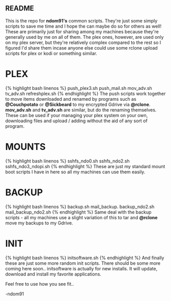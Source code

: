 ## README

This is the repo for **ndom91's** common scripts. They're just some simply scripts to save me time and I hope the can maybe do so for others as well!
These are primarily just for sharing among my machines because they're generally used by me on all of them.
The plex ones, however, are used only on my plex server, but they're relatively complex compared to the rest so I figured I'd share them incase anyone else could use some rclone upload scripts for plex or kodi or something similar.


# PLEX
{% highlight bash linenos %}
push_plex3.sh
push_mail.sh
mov_adv.sh
tv_adv.sh
refreshplex.sh
{% endhighlight %}
The push scripts work together to move items downloaded and renamed by programs such as **@Couchpotato** or **@Sickbeard** to my encrypted Gdrive via **@rclone**.
**mov_adv.sh** and **tv_adv.sh** are similar, but do the renaming themselves. These can be used if your managing your plex
system on your own, downloading files and upload / adding without the aid of any sort of program.

# MOUNTS
{% highlight bash linenos %}
sshfs_ndo0.sh
sshfs_ndo2.sh
sshfs_ndo3_ndopi.sh
{% endhighlight %}
These are just my standard mount boot scripts I have in here so all my machines can use them easily.

# BACKUP
{% highlight bash linenos %}
backup.sh
mail_backup.
backup_ndo2.sh
mail_backup_ndo2.sh
{% endhighlight %}
Same deal with the backup scripts - all my machines use a slight variation of this to tar and **@rclone** move my backups to my Gdrive.

# INIT
{% highlight bash linenos %}
initsoftware.sh
{% endhighlight %}
And finally these are just some more random init scripts. There should be some more coming here soon..
initsoftware is actually for new installs. It will update, download and install my favorite applications.

Feel free to use how you see fit..

-ndom91

